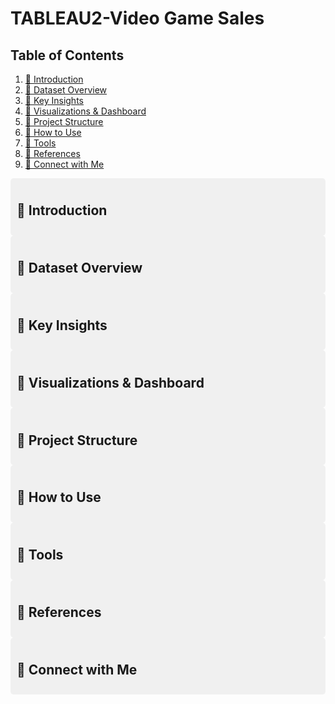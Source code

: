 # TABLEAU2-Video Game Sales

## Table of Contents
1. [📌 Introduction](#introduction)
2. [📌 Dataset Overview](#dataset-overview)
3. [📌 Key Insights](#key-insights)
4. [📌 Visualizations & Dashboard](#visualizations--dashboard)
5. [📌 Project Structure](#project-structure)
6. [📌 How to Use](#how-to-use)
7. [📌 Tools](#tools)
8. [📌 References](#references)
9. [📌 Connect with Me](#connect-with-me)


<div id="introduction" style="background-color: #f0f0f0; padding: 10px; border-radius: 5px;">
  <h2>📌 Introduction</h2>
</div>

<div id="dataset-overview" style="background-color: #f0f0f0; padding: 10px; border-radius: 5px;">
  <h2>📌 Dataset Overview</h2>
</div>

<div id="key-insights" style="background-color: #f0f0f0; padding: 10px; border-radius: 5px;">
  <h2>📌 Key Insights</h2>
</div>

<div id="visualizations--dashboard" style="background-color: #f0f0f0; padding: 10px; border-radius: 5px;">
  <h2>📌 Visualizations & Dashboard</h2>
</div>

<div id="project-structure" style="background-color: #f0f0f0; padding: 10px; border-radius: 5px;">
  <h2>📌 Project Structure</h2>
</div>

<div id="how-to-use" style="background-color: #f0f0f0; padding: 10px; border-radius: 5px;">
  <h2>📌 How to Use</h2>
</div>

<div id="tools" style="background-color: #f0f0f0; padding: 10px; border-radius: 5px;">
  <h2>📌 Tools</h2>
</div>

<div id="references" style="background-color: #f0f0f0; padding: 10px; border-radius: 5px;">
  <h2>📌 References</h2>
</div>

<div id="connect-with-me" style="background-color: #f0f0f0; padding: 10px; border-radius: 5px;">
  <h2>📌 Connect with Me</h2>
</div>
